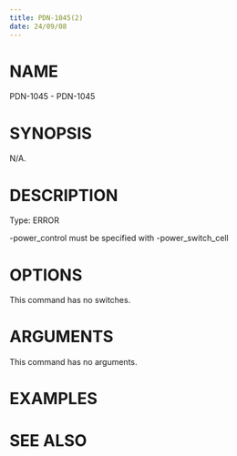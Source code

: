 ```yaml
---
title: PDN-1045(2)
date: 24/09/08
---
```


# NAME

PDN-1045 - PDN-1045

# SYNOPSIS

N/A.

# DESCRIPTION

Type: ERROR

-power_control must be specified with -power_switch_cell

# OPTIONS

This command has no switches.

# ARGUMENTS

This command has no arguments.

# EXAMPLES

# SEE ALSO
